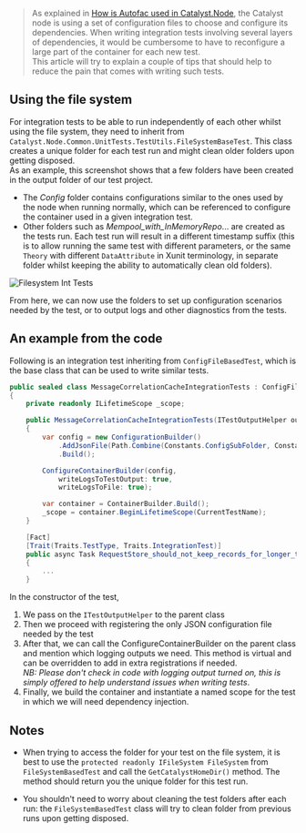 >As explained in [How is Autofac used in Catalyst.Node](autofac.md), the Catalyst node is using a set of configuration files to choose and configure its dependencies. When writing integration tests involving several layers of dependencies, it would be cumbersome to have to reconfigure a large part of the container for each new test.  
>This article will try to explain a couple of tips that should help to reduce the pain that comes with writing such tests.

## Using the file system

For integration tests to be able to run independently of each other whilst using the file system, they need to inherit from `Catalyst.Node.Common.UnitTests.TestUtils.FileSystemBaseTest`. This class creates a unique folder for each test run and might clean older folders upon getting disposed.  
As an example, this screenshot shows that a few folders have been created in the output folder of our test project. 
- The _Config_ folder contains configurations similar to the ones used by the node when running normally, which can be referenced to configure the container used in a given integration test.
- Other folders such as _Mempool_with_InMemoryRepo_... are created as the tests run. Each test run will result in a different timestamp suffix (this is to allow running the same test with different parameters, or the same `Theory` with different `DataAttribute` in Xunit terminology, in separate folder whilst keeping the ability to automatically clean old folders).

![Filesystem Int Tests](../images/filesystem-int-tests.png)

From here, we can now use the folders to set up configuration scenarios needed by the test, or to output logs and other diagnostics from the tests.

## An example from the code

Following is an integration test inheriting from `ConfigFileBasedTest`, which is the base class that can be used to write similar tests.

```csharp
public sealed class MessageCorrelationCacheIntegrationTests : ConfigFileBasedTest
{
    private readonly ILifetimeScope _scope;

    public MessageCorrelationCacheIntegrationTests(ITestOutputHelper output) : base(output)
    {
        var config = new ConfigurationBuilder()
            .AddJsonFile(Path.Combine(Constants.ConfigSubFolder, Constants.ComponentsJsonConfigFile))
            .Build();

        ConfigureContainerBuilder(config, 
            writeLogsToTestOutput: true, 
            writeLogsToFile: true);

        var container = ContainerBuilder.Build();
        _scope = container.BeginLifetimeScope(CurrentTestName);
    }

    [Fact]
    [Trait(Traits.TestType, Traits.IntegrationTest)]
    public async Task RequestStore_should_not_keep_records_for_longer_than_ttl()
    {
        ...
    }
```

In the constructor of the test, 
1. We pass on the `ITestOutputHelper` to the parent class
2. Then we proceed with registering the only JSON configuration file needed by the test 
3. After that, we can call the ConfigureContainerBuilder on the parent class and mention which logging outputs we need. This method is virtual and can be overridden to add in extra registrations if needed.  
   _NB: Please don't check in code with logging output turned on, this is simply offered to help understand issues when writing tests_.
4. Finally, we build the container and instantiate a named scope for the test in which we will need dependency injection.

## Notes

- When trying to access the folder for your test on the file system, it is best to use the `protected readonly IFileSystem FileSystem` from `FileSystemBasedTest` and call the `GetCatalystHomeDir()` method. The method should return you the unique folder for this test run.

- You shouldn't need to worry about cleaning the test folders after each run: the `FileSystemBasedTest` class will try to clean folder from previous runs upon getting disposed.
